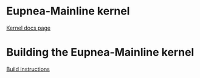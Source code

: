 # Eupnea-Mainline kernel
[Kernel docs page](https://eupnea-linux.github.io/main.html#/dev-pages/kernel)

# Building the Eupnea-Mainline kernel
[Build instructions](https://eupnea-linux.github.io/main.html#/compile-pages/compile-kernel?id=building-the-eupnea-mainline-kernel)

